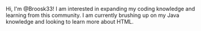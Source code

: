
Hi, I'm @Broosk33! I am interested in expanding my coding knowledge and learning from this community. I am currently brushing up on my Java knowledge and looking to learn
more about HTML.
<!---
Broosk33/Broosk33 is a ✨ special ✨ repository because its `README.md` (this file) appears on your GitHub profile.
You can click the Preview link to take a look at your changes.
--->
